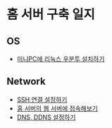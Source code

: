 # 홈 서버 구축 일지

## OS

- [미니PC에 리눅스 우분투 설치하기](./docs/2025-07-08/[2025-07-08]%20미니PC에%20리눅스%20우분투%20설치하기.md)

## Network

- [SSH 연결 설정하기](./docs/2025-07-09/[2025-07-09]%20SSH%20연결%20설정하기.md)
- [홈 서버의 웹 서버에 접속해보기](./docs/2025-07-10/[2025-07-10]%20홈%20서버의%20웹%20서버에%20접속해보기.md)
- [DNS, DDNS 설정하기](./docs/2025-07-10/[2025-07-10]%20DNS,%20DDNS%20설정하기.md)
